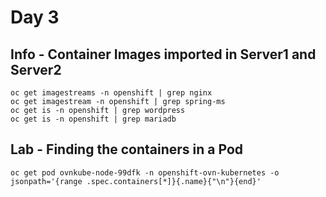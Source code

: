# Day 3

## Info - Container Images imported in Server1 and Server2
```
oc get imagestreams -n openshift | grep nginx
oc get imagestream -n openshift | grep spring-ms
oc get is -n openshift | grep wordpress
oc get is -n openshift | grep mariadb
```



## Lab - Finding the containers in a Pod
```
oc get pod ovnkube-node-99dfk -n openshift-ovn-kubernetes -o jsonpath='{range .spec.containers[*]}{.name}{"\n"}{end}'
```
